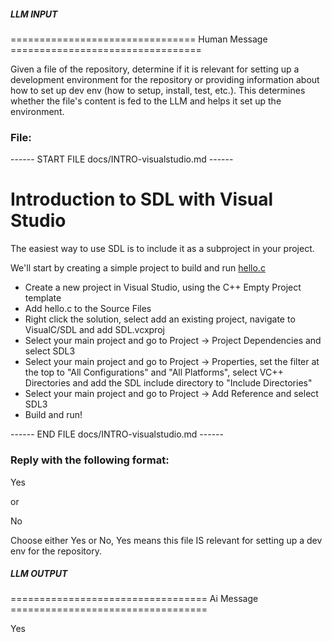 ##### LLM INPUT #####
================================ Human Message =================================

Given a file of the repository, determine if it is relevant for setting up a development environment for the repository or providing information about how to set up dev env (how to setup, install, test, etc.). This determines whether the file's content is fed to the LLM and helps it set up the environment.

### File:
------ START FILE docs/INTRO-visualstudio.md ------

# Introduction to SDL with Visual Studio

The easiest way to use SDL is to include it as a subproject in your project.

We'll start by creating a simple project to build and run [hello.c](hello.c)

- Create a new project in Visual Studio, using the C++ Empty Project template
- Add hello.c to the Source Files
- Right click the solution, select add an existing project, navigate to VisualC/SDL and add SDL.vcxproj
- Select your main project and go to Project -> Project Dependencies and select SDL3
- Select your main project and go to Project -> Properties, set the filter at the top to "All Configurations" and "All Platforms", select VC++ Directories and add the SDL include directory to "Include Directories"
- Select your main project and go to Project -> Add Reference and select SDL3
- Build and run!


------ END FILE docs/INTRO-visualstudio.md ------

### Reply with the following format:

<rel>Yes</rel>

or

<rel>No</rel>

Choose either Yes or No, Yes means this file IS relevant for setting up a dev env for the repository.

##### LLM OUTPUT #####
================================== Ai Message ==================================

<rel>Yes</rel>